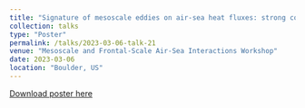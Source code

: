 ```yaml
---
title: "Signature of mesoscale eddies on air-sea heat fluxes: strong compensation between SSH-SST coherent and incoherent eddies"
collection: talks
type: "Poster"
permalink: /talks/2023-03-06-talk-21
venue: "Mesoscale and Frontal-Scale Air-Sea Interactions Workshop"
date: 2023-03-06
location: "Boulder, US"
---
```


[Download poster here](http://yanxu-chen.github.io/files/Poster_WHOI_1.pdf)
